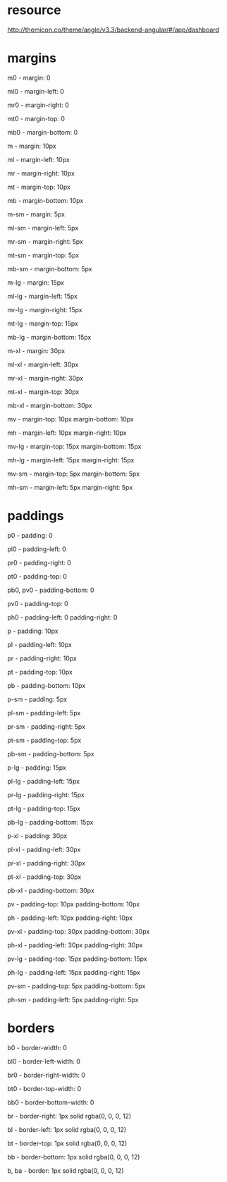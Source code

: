 # resource
http://themicon.co/theme/angle/v3.3/backend-angular/#/app/dashboard



# margins

m0 - margin: 0

ml0 - margin-left: 0

mr0 - margin-right: 0 

mt0 - margin-top: 0 

mb0 - margin-bottom: 0 

m - margin: 10px 

ml - margin-left: 10px 

mr - margin-right: 10px 

mt - margin-top: 10px 

mb - margin-bottom: 10px 

m-sm - margin: 5px 

ml-sm - margin-left: 5px 

mr-sm - margin-right: 5px 

mt-sm - margin-top: 5px 

mb-sm - margin-bottom: 5px 

m-lg - margin: 15px 

ml-lg - margin-left: 15px 

mr-lg -  margin-right: 15px 

mt-lg - margin-top: 15px 

mb-lg - margin-bottom: 15px 

m-xl - margin: 30px 

ml-xl - margin-left: 30px 

mr-xl - margin-right: 30px 

mt-xl - margin-top: 30px 

mb-xl - margin-bottom: 30px 

mv - margin-top: 10px
     margin-bottom: 10px 

mh - margin-left: 10px
     margin-right: 10px 

mv-lg - margin-top: 15px
        margin-bottom: 15px 

mh-lg - margin-left: 15px
        margin-right: 15px 

mv-sm - margin-top: 5px
        margin-bottom: 5px 

mh-sm - margin-left: 5px
        margin-right: 5px 



# paddings

p0 - padding: 0 

pl0 - padding-left: 0 

pr0 - padding-right: 0 

pt0 - padding-top: 0 

pb0,
pv0 - padding-bottom: 0 

pv0 - padding-top: 0 

ph0 - padding-left: 0
      padding-right: 0 

p - padding: 10px 

pl - padding-left: 10px 

pr - padding-right: 10px 

pt - padding-top: 10px 

pb - padding-bottom: 10px 

p-sm - padding: 5px 

pl-sm - padding-left: 5px 

pr-sm - padding-right: 5px 

pt-sm - padding-top: 5px 

pb-sm - padding-bottom: 5px 

p-lg - padding: 15px 

pl-lg - padding-left: 15px 

pr-lg - padding-right: 15px 

pt-lg - padding-top: 15px 

pb-lg - padding-bottom: 15px 

p-xl - padding: 30px 

pl-xl - padding-left: 30px 

pr-xl - padding-right: 30px 

pt-xl - padding-top: 30px 

pb-xl - padding-bottom: 30px 

pv - padding-top: 10px
    padding-bottom: 10px 

ph - padding-left: 10px
     padding-right: 10px 

pv-xl - padding-top: 30px
        padding-bottom: 30px 

ph-xl - padding-left: 30px
        padding-right: 30px 

pv-lg - padding-top: 15px
        padding-bottom: 15px 

ph-lg - padding-left: 15px
        padding-right: 15px 

pv-sm - padding-top: 5px
        padding-bottom: 5px 


ph-sm - padding-left: 5px
        padding-right: 5px



# borders

b0 - border-width: 0 

bl0 - border-left-width: 0 

br0 - border-right-width: 0 

bt0 - border-top-width: 0 

bb0 - border-bottom-width: 0 

br - border-right: 1px solid rgba(0, 0, 0, 12)

bl - border-left: 1px solid rgba(0, 0, 0, 12)

bt - border-top: 1px solid rgba(0, 0, 0, 12)

bb - border-bottom: 1px solid rgba(0, 0, 0, 12)

b,
ba - border: 1px solid rgba(0, 0, 0, 12)
